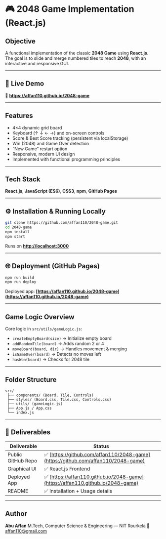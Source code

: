 # 🎮 2048 Game Implementation (React.js)

##  Objective
A functional implementation of the classic **2048 Game** using **React.js**.  
The goal is to slide and merge numbered tiles to reach **2048**, with an interactive and responsive GUI.

---

## 🚀 Live Demo
🔗 **https://affan110.github.io/2048-game**

---

##  Features
- 4×4 dynamic grid board
- Keyboard (↑ ↓ ← →) and on-screen controls
- Score & Best Score tracking (persistent via localStorage)
- Win (2048) and Game Over detection
- “New Game” restart option
- Responsive, modern UI design
- Implemented with functional programming principles

---

##  Tech Stack
**React.js**, **JavaScript (ES6)**, **CSS3**, **npm**, **GitHub Pages**

---

## ⚙️ Installation & Running Locally
```bash
git clone https://github.com/affan110/2048-game.git
cd 2048-game
npm install
npm start
````

Runs on **[http://localhost:3000](http://localhost:3000)**

---

## 🌐 Deployment (GitHub Pages)

```bash
npm run build
npm run deploy
```

Deployed app: **[https://affan110.github.io/2048-game](https://affan110.github.io/2048-game)**

---

##  Game Logic Overview

Core logic in `src/utils/gameLogic.js`:

* `createEmptyBoard(size)` → Initialize empty board
* `addRandomTile(board)` → Adds random 2 or 4
* `moveBoard(board, dir)` → Handles movement & merging
* `isGameOver(board)` → Detects no moves left
* `hasWon(board)` → Checks for 2048 tile

---

## Folder Structure

```
src/
 ├── components/ (Board, Tile, Controls)
 ├── styles/ (Board.css, Tile.css, Controls.css)
 ├── utils/ (gameLogic.js)
 ├── App.js / App.css
 └── index.js
```

---

## 🧾 Deliverables

| Deliverable        | Status                                                                           |
| ------------------ | -------------------------------------------------------------------------------- |
| Public GitHub Repo | ✅ [https://github.com/affan110/2048-game](https://github.com/affan110/2048-game) |
| Graphical UI       | ✅ React.js Frontend                                                              |
| Deployed App       | ✅ [https://affan110.github.io/2048-game](https://affan110.github.io/2048-game)   |
| README             | ✅ Installation + Usage details                                                   |

---

## Author

**Abu Affan**
M.Tech, Computer Science & Engineering — NIT Rourkela
📧 [affan110@gmail.com](mailto:affan110@gmail.com)
